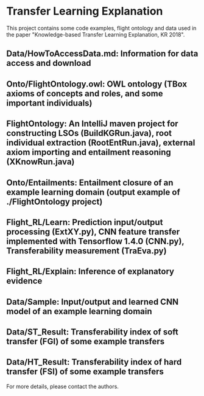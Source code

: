 # Transfer Learning Explanation

This project contains some code examples, flight ontology and data used in the paper "Knowledge-based Transfer Learning Explanation, KR 2018".

## Data/HowToAccessData.md: Information for data access and download

## Onto/FlightOntology.owl: OWL ontology (TBox axioms of concepts and roles, and some important individuals)

## FlightOntology: An IntelliJ maven project for constructing LSOs (BuildKGRun.java), root individual extraction (RootEntRun.java), external axiom importing and entailment reasoning (XKnowRun.java)

## Onto/Entailments: Entailment closure of an example learning domain (output example of ./FlightOntology project)

## Flight_RL/Learn: Prediction input/output processing (ExtXY.py), CNN feature transfer implemented with Tensorflow 1.4.0 (CNN.py), Transferability measurement (TraEva.py) 

## Flight_RL/Explain: Inference of explanatory evidence

## Data/Sample: Input/output and learned CNN model of an example learning domain

## Data/ST_Result: Transferability index of soft transfer (FGI) of some example transfers

## Data/HT_Result: Transferability index of hard transfer (FSI) of some example transfers

For more details, please contact the authors.
